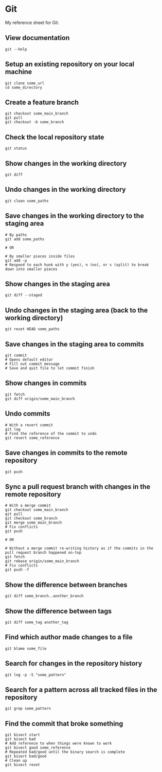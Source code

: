 # Git

My reference sheet for Git.

## View documentation

```shell
git --help
```

## Setup an existing repository on your local machine

```shell
git clone some_url
cd some_directory
```

## Create a feature branch

```shell
git checkout some_main_branch
git pull
git checkout -b some_branch
```

## Check the local repository state

```shell
git status
```

## Show changes in the working directory

```shell
git diff
```

## Undo changes in the working directory

```shell
git clean some_paths
```

## Save changes in the working directory to the staging area

```shell
# By paths
git add some_paths

# OR

# By smaller pieces inside files
git add -p
# Respond to each hunk with y (yes), n (no), or s (split) to break down into smaller pieces
```

## Show changes in the staging area

```shell
git diff --staged
```

## Undo changes in the staging area (back to the working directory)

```shell
git reset HEAD some_paths
```

## Save changes in the staging area to commits

```shell
git commit
# Opens default editor
# Fill out commit message
# Save and quit file to let commit finish
```

## Show changes in commits

```shell
git fetch
git diff origin/some_main_branch
```

## Undo commits

```shell
# With a revert commit
git log
# Find the reference of the commit to undo
git revert some_reference
```

## Save changes in commits to the remote repository

```shell
git push
```

## Sync a pull request branch with changes in the remote repository

```shell
# With a merge commit
git checkout some_main_branch
git pull
git checkout some_branch
git merge some_main_branch
# Fix conflicts
git push

# OR

# Without a merge commit re-writing history as if the commits in the pull request branch happened on-top
git fetch
git rebase origin/some_main_branch
# Fix conflicts
git push -f
```

## Show the difference between branches

```shell
git diff some_branch..another_branch
```

## Show the difference between tags

```shell
git diff some_tag another_tag
```

## Find which author made changes to a file

```shell
git blame some_file
```

## Search for changes in the repository history

```shell
git log -p -S "some_pattern"
```

## Search for a pattern across all tracked files in the repository

```shell
git grep some_pattern
```

## Find the commit that broke something

```shell
git bisect start
git bisect bad
# Add reference to when things were known to work
git bisect good some_reference
# Repeated bad/good until the binary search is complete
git bisect bad/good
# Clean up
git bisect reset
```
